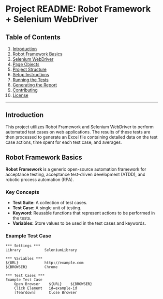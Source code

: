 # Project README: Robot Framework + Selenium WebDriver

## Table of Contents

1. [Introduction](#introduction)
2. [Robot Framework Basics](#robot-framework-basics)
3. [Selenium WebDriver](#selenium-webdriver)
4. [Page Objects](#page-objects)
5. [Project Structure](#project-structure)
6. [Setup Instructions](#setup-instructions)
7. [Running the Tests](#running-the-tests)
8. [Generating the Report](#generating-the-report)
9. [Contributing](#contributing)
10. [License](#license)

---

## Introduction

This project utilizes Robot Framework and Selenium WebDriver to perform automated test cases on web applications. The results of these tests are then processed to generate an Excel file containing detailed data on the test case actions, time spent for each test case, and averages.

## Robot Framework Basics

**Robot Framework** is a generic open-source automation framework for acceptance testing, acceptance test-driven development (ATDD), and robotic process automation (RPA).

### Key Concepts

- **Test Suite**: A collection of test cases.
- **Test Case**: A single unit of testing.
- **Keyword**: Reusable functions that represent actions to be performed in the tests.
- **Variables**: Store values to be used in the test cases and keywords.

### Example Test Case

```robot
*** Settings ***
Library           SeleniumLibrary

*** Variables ***
${URL}            http://example.com
${BROWSER}        Chrome

*** Test Cases ***
Example Test Case
    Open Browser    ${URL}    ${BROWSER}
    Click Element   id=example-id
    [Teardown]      Close Browser

